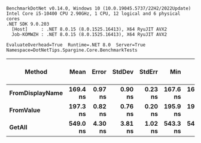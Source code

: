 ```

BenchmarkDotNet v0.14.0, Windows 10 (10.0.19045.5737/22H2/2022Update)
Intel Core i5-10400 CPU 2.90GHz, 1 CPU, 12 logical and 6 physical cores
.NET SDK 9.0.203
  [Host]     : .NET 8.0.15 (8.0.1525.16413), X64 RyuJIT AVX2
  Job-KOMWZH : .NET 8.0.15 (8.0.1525.16413), X64 RyuJIT AVX2

EvaluateOverhead=True  Runtime=.NET 8.0  Server=True  
Namespace=DotNetTips.Spargine.Core.BenchmarkTests  

```
| Method          | Mean     | Error   | StdDev  | StdErr  | Min      | Q1       | Median   | Q3       | Max      | Op/s        | CI99.9% Margin | Iterations | Kurtosis | MValue | Skewness | Rank | LogicalGroup | Baseline | Exceptions | Gen0   | Completed Work Items | Lock Contentions | Code Size | Allocated |
|---------------- |---------:|--------:|--------:|--------:|---------:|---------:|---------:|---------:|---------:|------------:|---------------:|-----------:|---------:|-------:|---------:|-----:|------------- |--------- |-----------:|-------:|---------------------:|-----------------:|----------:|----------:|
| **FromDisplayName** | **169.4 ns** | **0.97 ns** | **0.90 ns** | **0.23 ns** | **167.6 ns** | **168.6 ns** | **169.6 ns** | **169.7 ns** | **171.0 ns** | **5,903,789.3** |       **7.383 ns** |      **15.00** |    **2.295** |  **2.000** |  **-0.0750** |    **1** | *****            | **No**       |          **-** | **0.0024** |                    **-** |                **-** |        **NA** |     **232 B** |
| **FromValue**       | **197.3 ns** | **0.82 ns** | **0.76 ns** | **0.20 ns** | **195.9 ns** | **196.8 ns** | **197.3 ns** | **197.9 ns** | **198.5 ns** | **5,068,446.2** |       **7.401 ns** |      **15.00** |    **1.795** |  **2.000** |  **-0.2245** |    **2** | *****            | **No**       |          **-** | **0.0024** |                    **-** |                **-** |        **NA** |     **232 B** |
| **GetAll**          | **549.0 ns** | **4.30 ns** | **3.81 ns** | **1.02 ns** | **543.3 ns** | **546.7 ns** | **548.9 ns** | **550.9 ns** | **555.6 ns** | **1,821,434.4** |       **6.491 ns** |      **14.00** |    **2.013** |  **2.000** |   **0.1748** |    **3** | *****            | **No**       |          **-** | **0.0048** |                    **-** |                **-** |   **3,379 B** |     **472 B** |
